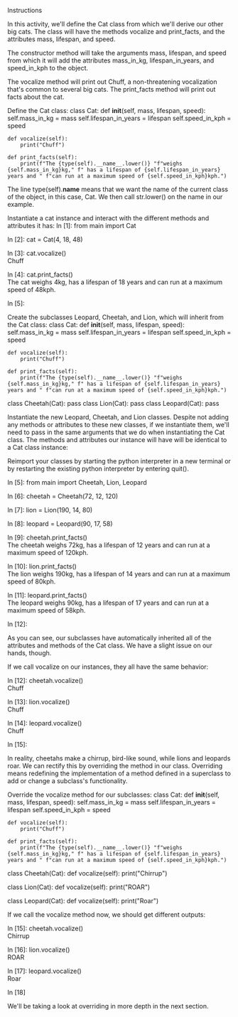 Instructions

In this activity, we'll define the Cat class from which we'll derive our other big cats. The class will have the methods vocalize and print_facts, and the attributes mass, lifespan, and speed.

The constructor method will take the arguments mass, lifespan, and speed from which it will add the attributes mass_in_kg, lifespan_in_years, and speed_in_kph to the object.

The vocalize method will print out Chuff, a non-threatening vocalization that's common to several big cats. The print_facts method will print out facts about the cat.

Define the Cat class:
class Cat:
    def __init__(self, mass, lifespan, speed):
        self.mass_in_kg = mass
        self.lifespan_in_years = lifespan
        self.speed_in_kph = speed
 
    def vocalize(self):
        print("Chuff")
 
    def print_facts(self):
        print(f"The {type(self).__name__.lower()} "f"weighs {self.mass_in_kg}kg," f" has a lifespan of {self.lifespan_in_years} years and " f"can run at a maximum speed of {self.speed_in_kph}kph.")

The line type(self).__name__ means that we want the name of the current class of the object, in this case, Cat. We then call str.lower() on the name in our example.

Instantiate a cat instance and interact with the different methods and attributes it has:
In [1]: from main import Cat                                                                                                
 
In [2]: cat = Cat(4, 18, 48)                                                                                                
 
In [3]: cat.vocalize()                                                                                                      
Chuff
 
In [4]: cat.print_facts()                                                                                                   
The cat weighs 4kg, has a lifespan of 18 years and can run at a maximum speed of 48kph.
 
In [5]:

Create the subclasses Leopard, Cheetah, and Lion, which will inherit from the Cat class:
class Cat:
    def __init__(self, mass, lifespan, speed):
        self.mass_in_kg = mass
        self.lifespan_in_years = lifespan
        self.speed_in_kph = speed
 
    def vocalize(self):
        print("Chuff")
 
    def print_facts(self):
        print(f"The {type(self).__name__.lower()} "f"weighs {self.mass_in_kg}kg," f" has a lifespan of {self.lifespan_in_years} years and " f"can run at a maximum speed of {self.speed_in_kph}kph.")
class Cheetah(Cat):
    pass
class Lion(Cat):
    pass
class Leopard(Cat):
    pass

Instantiate the new Leopard, Cheetah, and Lion classes.
Despite not adding any methods or attributes to these new classes, if we instantiate them, we'll need to pass in the same arguments that we do when instantiating the Cat class. The methods and attributes our instance will have will be identical to a Cat class instance:

Reimport your classes by starting the python interpreter in a new terminal or by restarting the existing python interpreter by entering quit().

In [5]: from main import Cheetah, Lion, Leopard                                                                             
 
In [6]: cheetah = Cheetah(72, 12, 120)                                                                                      
 
In [7]: lion = Lion(190, 14, 80)                                                                                            
 
In [8]: leopard = Leopard(90, 17, 58)                                                                                       
 
In [9]: cheetah.print_facts()                                                                                               
The cheetah weighs 72kg, has a lifespan of 12 years and can run at a maximum speed of 120kph.
 
In [10]: lion.print_facts()                                                                                                 
The lion weighs 190kg, has a lifespan of 14 years and can run at a maximum speed of 80kph.
 
In [11]: leopard.print_facts()                                                                                              
The leopard weighs 90kg, has a lifespan of 17 years and can run at a maximum speed of 58kph.
 
In [12]:

As you can see, our subclasses have automatically inherited all of the attributes and methods of the Cat class. We have a slight issue on our hands, though.

If we call vocalize on our instances, they all have the same behavior:

In [12]: cheetah.vocalize()                                                                                                 
Chuff
 
In [13]: lion.vocalize()                                                                                                    
Chuff
 
In [14]: leopard.vocalize()                                                                                                 
Chuff
 
In [15]:

In reality, cheetahs make a chirrup, bird-like sound, while lions and leopards roar. We can rectify this by overriding the method in our class. Overriding means redefining the implementation of a method defined in a superclass to add or change a subclass's functionality.

Override the vocalize method for our subclasses:
class Cat:
    def __init__(self, mass, lifespan, speed):
        self.mass_in_kg = mass
        self.lifespan_in_years = lifespan
        self.speed_in_kph = speed
 
    def vocalize(self):
        print("Chuff")
 
    def print_facts(self):
        print(f"The {type(self).__name__.lower()} "f"weighs {self.mass_in_kg}kg," f" has a lifespan of {self.lifespan_in_years} years and " f"can run at a maximum speed of {self.speed_in_kph}kph.")
 
class Cheetah(Cat):
    def vocalize(self):
        print("Chirrup")
 
class Lion(Cat):
    def vocalize(self):
        print("ROAR")
 
class Leopard(Cat):
    def vocalize(self):
        print("Roar")

If we call the vocalize method now, we should get different outputs:

In [15]: cheetah.vocalize()                                                                                                 
Chirrup
 
In [16]: lion.vocalize()                                                                                                    
ROAR
 
In [17]: leopard.vocalize()                                                                                                 
Roar
 
In [18]

We'll be taking a look at overriding in more depth in the next section.